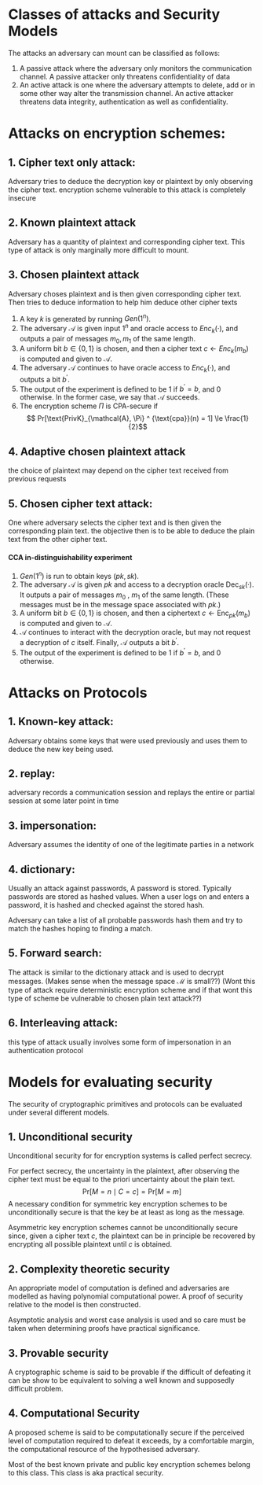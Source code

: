 # Classes of attacks and Security Models

The attacks an adversary can mount can be classified as follows:
1. A passive attack where the adversary only monitors the communication channel. A passive attacker only threatens confidentiality of data
2. An active attack is one where the adversary attempts to delete, add or in some other way alter the transmission channel. An active attacker threatens data integrity, authentication as well as confidentiality.

# Attacks on encryption schemes:
## 1. Cipher text only attack:
Adversary tries to deduce the decryption key or plaintext by only observing the cipher text. encryption scheme vulnerable to this attack is completely insecure

## 2. Known plaintext attack
Adversary has a quantity of plaintext and corresponding cipher text. This type of attack is only marginally more difficult to mount.

## 3. Chosen plaintext attack
Adversary choses plaintext and is then given corresponding cipher text. Then tries to deduce information to help him deduce other cipher texts

1. A key $k$ is generated by running $Gen(1^n)$. 
2. The adversary $\mathcal{A}$ is given input $1^n$ and oracle access to $Enc_k(·)$, and outputs a pair of messages $m_0, m_1$ of the same length.
3. A uniform bit $b \in \{0,1\}$ is chosen, and then a cipher text $c \leftarrow Enc_k(m_b)$ is computed and given to $\mathcal{A}$.
4. The adversary $\mathcal{A}$ continues to have oracle access to $Enc_k(·)$, and outputs a bit $b^\prime$.
5. The output of the experiment is defined to be $1$ if $b^\prime = b$, and $0$ otherwise. In the former case, we say that $\mathcal{A}$ succeeds.
6. The encryption scheme $\Pi$ is CPA-secure if $$ Pr[\text{PrivK}_{\mathcal{A}, \Pi} ^ {\text{cpa}}(n) = 1] \le \frac{1}{2}$$

## 4. Adaptive chosen plaintext attack
the choice of plaintext may depend on the cipher text received from previous requests

## 5. Chosen cipher text attack:
One where adversary selects the cipher text and is then given the corresponding plain text. the objective then is to be able to deduce the plain text from the other cipher text.
#### CCA in-distinguishability experiment
1. $Gen(1^n)$ is run to obtain keys $(pk,sk)$.
2. The adversary $\mathcal{A}$ is given $pk$ and access to a decryption oracle $\text{Dec}_{sk}(·)$. It outputs a pair of messages $m_0$ , $m_1$ of the same length. (These messages must be in the message space associated with $pk$.)
3. A uniform bit $b \in \{0,1\}$ is chosen, and then a ciphertext $c \leftarrow \text{Enc}_{pk}(m_b)$ is computed and given to $\mathcal{A}$. 
4. $\mathcal{A}$ continues to interact with the decryption oracle, but may not request a decryption of $c$ itself. Finally, $\mathcal{A}$ outputs a bit $b^\prime$.
5. The output of the experiment is defined to be $1$ if $b^\prime = b$, and $0$ otherwise.



# Attacks on Protocols
## 1. Known-key attack:
Adversary obtains some keys that were used previously and uses them to deduce the new key being used.

## 2. replay:
adversary records a communication session and replays the entire or partial session at some later point in time

## 3. impersonation:
Adversary assumes the identity of one of the legitimate parties in a network

## 4. dictionary:
Usually an attack against passwords, A password is stored. Typically passwords are stored as hashed values. When a user logs on and enters a password, it is hashed and checked against the stored hash.

Adversary can take a list of all probable passwords hash them and try to match the hashes hoping to finding a match.


## 5. Forward search:
The attack is similar to the dictionary attack and is used to decrypt messages. (Makes sense when the message space $\mathcal{M}$ is small??) (Wont this type of attack require deterministic encryption scheme and if that wont this type of scheme be vulnerable to chosen plain text attack??)

## 6. Interleaving attack:
this type of attack usually involves some form of impersonation in an authentication protocol


# Models for evaluating security
The security of cryptographic primitives and protocols can be evaluated under several different models. 

## 1. Unconditional security
Unconditional security for for encryption systems is called perfect secrecy.

For perfect secrecy, the uncertainty in the plaintext, after observing the cipher text must be equal to the priori uncertainty about the plain text.
$$\text{Pr}[M=n \mid C=c] = \text{Pr}[M=m]$$
A necessary condition for symmetric key encryption schemes to be unconditionally secure is that the key be at least as long as the message.

Asymmetric key encryption schemes cannot be unconditionally secure since, given a cipher text $c$, the plaintext can be in principle be recovered by encrypting all possible plaintext until $c$ is obtained.


## 2. Complexity theoretic security
An appropriate model of computation is defined and adversaries are modelled as having polynomial computational power. A proof of security relative to the model is then constructed. 

Asymptotic analysis and worst case analysis is used and so care must be taken when determining proofs have practical significance.

## 3. Provable security
A cryptographic scheme is said to be provable if the difficult of defeating it can be show to be equivalent to solving a well known and supposedly difficult problem.

## 4. Computational Security
A proposed scheme is said to be computationally secure if the perceived level of computation required to defeat it exceeds, by a comfortable margin, the computational resource of the hypothesised adversary.

Most of the best known private and public key encryption schemes belong to this class. This class is aka practical security.
